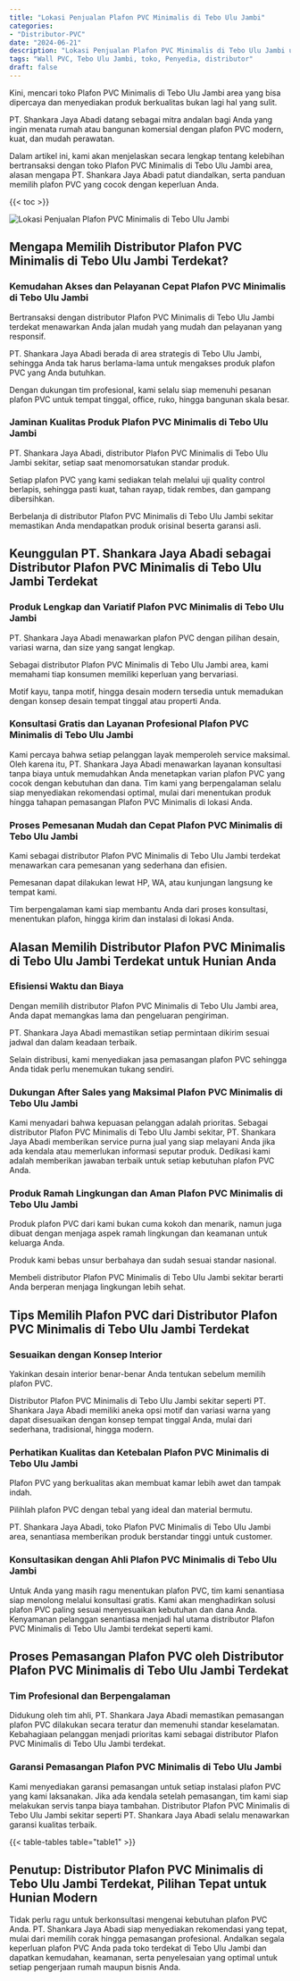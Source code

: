 ```yaml
---
title: "Lokasi Penjualan Plafon PVC Minimalis di Tebo Ulu Jambi"
categories: 
- "Distributor-PVC"
date: "2024-06-21"
description: "Lokasi Penjualan Plafon PVC Minimalis di Tebo Ulu Jambi untuk tempat tinggal, perkantoran, dan toko. Panel unggulan, variasi motif, pilihan warna menarik, beserta layanan instalasi dikerjakan oleh tenaga ahli berpengalaman dan jaminan resmi!|Servis penjualan Plafon PVC Minimalis di Tebo Ulu Jambi untuk kebutuhan hunian, perkantoran, maupun ritel, dengan material terbaik dan penempatan oleh tim ahli dan garansi resmi.|Alternatif Plafon PVC Minimalis di Tebo Ulu Jambi yang andal untuk hunian, perkantoran, serta gerai, dengan panel berkualitas dan pemasangan ditangani oleh tenaga ahli berpengalaman serta garansi resmi.|Distribusi Plafon PVC Minimalis di Tebo Ulu Jambi untuk rumah, perkantoran, serta ritel, beserta panel terbaik dan instalasi ditangani oleh teknisi ahli, disertai beserta kepastian resmi.}"
tags: "Wall PVC, Tebo Ulu Jambi, toko, Penyedia, distributor"
draft: false
---
```


Kini, mencari toko Plafon PVC Minimalis di Tebo Ulu Jambi area yang bisa dipercaya dan menyediakan produk berkualitas bukan lagi hal yang sulit.

PT. Shankara Jaya Abadi datang sebagai mitra andalan bagi Anda yang ingin menata rumah atau bangunan komersial dengan plafon PVC modern, kuat, dan mudah perawatan.

Dalam artikel ini, kami akan menjelaskan secara lengkap tentang kelebihan bertransaksi dengan toko Plafon PVC Minimalis di Tebo Ulu Jambi area, alasan mengapa PT. Shankara Jaya Abadi patut diandalkan, serta panduan memilih plafon PVC yang cocok dengan keperluan Anda.

{{< toc >}}

![Lokasi Penjualan Plafon PVC Minimalis di Tebo Ulu Jambi](/images/Distributor-PVC/Lokasi-Penjualan-Plafon-PVC-Minimalis-di-Tebo-Ulu-Jambi.png)


## Mengapa Memilih Distributor Plafon PVC Minimalis di Tebo Ulu Jambi Terdekat?

### Kemudahan Akses dan Pelayanan Cepat Plafon PVC Minimalis di Tebo Ulu Jambi

Bertransaksi dengan distributor Plafon PVC Minimalis di Tebo Ulu Jambi terdekat menawarkan Anda jalan mudah yang mudah dan pelayanan yang responsif.

PT. Shankara Jaya Abadi berada di area strategis di Tebo Ulu Jambi, sehingga Anda tak harus berlama-lama untuk mengakses produk plafon PVC yang Anda butuhkan.

Dengan dukungan tim profesional, kami selalu siap memenuhi pesanan plafon PVC untuk tempat tinggal, office, ruko, hingga bangunan skala besar.

### Jaminan Kualitas Produk Plafon PVC Minimalis di Tebo Ulu Jambi

PT. Shankara Jaya Abadi, distributor Plafon PVC Minimalis di Tebo Ulu Jambi sekitar, setiap saat menomorsatukan standar produk.

Setiap plafon PVC yang kami sediakan telah melalui uji quality control berlapis, sehingga pasti kuat, tahan rayap, tidak rembes, dan gampang dibersihkan.

Berbelanja di distributor Plafon PVC Minimalis di Tebo Ulu Jambi sekitar memastikan Anda mendapatkan produk orisinal beserta garansi asli.

## Keunggulan PT. Shankara Jaya Abadi sebagai Distributor Plafon PVC Minimalis di Tebo Ulu Jambi Terdekat

### Produk Lengkap dan Variatif Plafon PVC Minimalis di Tebo Ulu Jambi

PT. Shankara Jaya Abadi menawarkan plafon PVC dengan pilihan desain, variasi warna, dan size yang sangat lengkap.

Sebagai distributor Plafon PVC Minimalis di Tebo Ulu Jambi area, kami memahami tiap konsumen memiliki keperluan yang bervariasi.

Motif kayu, tanpa motif, hingga desain modern tersedia untuk memadukan dengan konsep desain tempat tinggal atau properti Anda.

### Konsultasi Gratis dan Layanan Profesional Plafon PVC Minimalis di Tebo Ulu Jambi

Kami percaya bahwa setiap pelanggan layak memperoleh service maksimal. Oleh karena itu, PT. Shankara Jaya Abadi menawarkan layanan konsultasi tanpa biaya untuk memudahkan Anda menetapkan varian plafon PVC yang cocok dengan kebutuhan dan dana. Tim kami yang berpengalaman selalu siap menyediakan rekomendasi optimal, mulai dari menentukan produk hingga tahapan pemasangan Plafon PVC Minimalis di lokasi Anda.

### Proses Pemesanan Mudah dan Cepat Plafon PVC Minimalis di Tebo Ulu Jambi

Kami sebagai distributor Plafon PVC Minimalis di Tebo Ulu Jambi terdekat menawarkan cara pemesanan yang sederhana dan efisien.

Pemesanan dapat dilakukan lewat HP, WA, atau kunjungan langsung ke tempat kami.

Tim berpengalaman kami siap membantu Anda dari proses konsultasi, menentukan plafon, hingga kirim dan instalasi di lokasi Anda.

## Alasan Memilih Distributor Plafon PVC Minimalis di Tebo Ulu Jambi Terdekat untuk Hunian Anda

### Efisiensi Waktu dan Biaya

Dengan memilih distributor Plafon PVC Minimalis di Tebo Ulu Jambi area, Anda dapat memangkas lama dan pengeluaran pengiriman.

PT. Shankara Jaya Abadi memastikan setiap permintaan dikirim sesuai jadwal dan dalam keadaan terbaik.

Selain distribusi, kami menyediakan jasa pemasangan plafon PVC sehingga Anda tidak perlu menemukan tukang sendiri.

### Dukungan After Sales yang Maksimal Plafon PVC Minimalis di Tebo Ulu Jambi

Kami menyadari bahwa kepuasan pelanggan adalah prioritas. Sebagai distributor Plafon PVC Minimalis di Tebo Ulu Jambi sekitar, PT. Shankara Jaya Abadi memberikan service purna jual yang siap melayani Anda jika ada kendala atau memerlukan informasi seputar produk. Dedikasi kami adalah memberikan jawaban terbaik untuk setiap kebutuhan plafon PVC Anda.

### Produk Ramah Lingkungan dan Aman Plafon PVC Minimalis di Tebo Ulu Jambi

Produk plafon PVC dari kami bukan cuma kokoh dan menarik, namun juga dibuat dengan menjaga aspek ramah lingkungan dan keamanan untuk keluarga Anda.

Produk kami bebas unsur berbahaya dan sudah sesuai standar nasional.

Membeli distributor Plafon PVC Minimalis di Tebo Ulu Jambi sekitar berarti Anda berperan menjaga lingkungan lebih sehat.

## Tips Memilih Plafon PVC dari Distributor Plafon PVC Minimalis di Tebo Ulu Jambi Terdekat

### Sesuaikan dengan Konsep Interior

Yakinkan desain interior benar-benar Anda tentukan sebelum memilih plafon PVC.

Distributor Plafon PVC Minimalis di Tebo Ulu Jambi sekitar seperti PT. Shankara Jaya Abadi memiliki aneka opsi motif dan variasi warna yang dapat disesuaikan dengan konsep tempat tinggal Anda, mulai dari sederhana, tradisional, hingga modern.

### Perhatikan Kualitas dan Ketebalan Plafon PVC Minimalis di Tebo Ulu Jambi

Plafon PVC yang berkualitas akan membuat kamar lebih awet dan tampak indah.

Pilihlah plafon PVC dengan tebal yang ideal dan material bermutu.

PT. Shankara Jaya Abadi, toko Plafon PVC Minimalis di Tebo Ulu Jambi area, senantiasa memberikan produk berstandar tinggi untuk customer.

### Konsultasikan dengan Ahli Plafon PVC Minimalis di Tebo Ulu Jambi

Untuk Anda yang masih ragu menentukan plafon PVC, tim kami senantiasa siap menolong melalui konsultasi gratis. Kami akan menghadirkan solusi plafon PVC paling sesuai menyesuaikan kebutuhan dan dana Anda. Kenyamanan pelanggan senantiasa menjadi hal utama distributor Plafon PVC Minimalis di Tebo Ulu Jambi terdekat seperti kami.

## Proses Pemasangan Plafon PVC oleh Distributor Plafon PVC Minimalis di Tebo Ulu Jambi Terdekat

### Tim Profesional dan Berpengalaman

Didukung oleh tim ahli, PT. Shankara Jaya Abadi memastikan pemasangan plafon PVC dilakukan secara teratur dan memenuhi standar keselamatan. Kebahagiaan pelanggan menjadi prioritas kami sebagai distributor Plafon PVC Minimalis di Tebo Ulu Jambi terdekat.

### Garansi Pemasangan Plafon PVC Minimalis di Tebo Ulu Jambi

Kami menyediakan garansi pemasangan untuk setiap instalasi plafon PVC yang kami laksanakan. Jika ada kendala setelah pemasangan, tim kami siap melakukan servis tanpa biaya tambahan. Distributor Plafon PVC Minimalis di Tebo Ulu Jambi sekitar seperti PT. Shankara Jaya Abadi selalu menawarkan garansi kualitas terbaik.

{{< table-tables table="table1" >}}

## Penutup: Distributor Plafon PVC Minimalis di Tebo Ulu Jambi Terdekat, Pilihan Tepat untuk Hunian Modern

Tidak perlu ragu untuk berkonsultasi mengenai kebutuhan plafon PVC Anda. PT. Shankara Jaya Abadi siap menyediakan rekomendasi yang tepat, mulai dari memilih corak hingga pemasangan profesional. Andalkan segala keperluan plafon PVC Anda pada toko terdekat di Tebo Ulu Jambi dan dapatkan kemudahan, keamanan, serta penyelesaian yang optimal untuk setiap pengerjaan rumah maupun bisnis Anda.